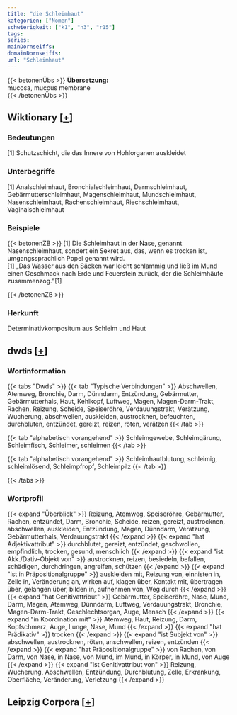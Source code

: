 ```yaml
---
title: "die Schleimhaut"
kategorien: ["Nomen"]
schwierigkeit: ["k1", "h3", "r15"]
tags:
series:
mainDornseiffs:
domainDornseiffs:
url: "Schleimhaut"
---
```


{{< betonenÜbs >}}
**Übersetzung:**  
mucosa, mucous membrane  
{{< /betonenÜbs >}}

## Wiktionary [[+](https://de.wiktionary.org/wiki/Schleimhaut)]

### Bedeutungen
[1] Schutzschicht, die das Innere von Hohlorganen auskleidet  

### Unterbegriffe
[1] Analschleimhaut, Bronchialschleimhaut, Darmschleimhaut, Gebärmutterschleimhaut, Magenschleimhaut, Mundschleimhaut, Nasenschleimhaut, Rachenschleimhaut, Riechschleimhaut, Vaginalschleimhaut  

### Beispiele
{{< betonenZB >}}
[1] Die Schleimhaut in der Nase, genannt Nasenschleimhaut, sondert ein Sekret aus, das, wenn es trocken ist, umgangssprachlich Popel genannt wird.  
[1] „Das Wasser aus den Säcken war leicht schlammig und ließ im Mund einen Geschmack nach Erde und Feuerstein zurück, der die Schleimhäute zusammenzog.“[1]  

{{< /betonenZB >}}
### Herkunft
Determinativkompositum aus Schleim und Haut  



## dwds [[+](https://www.dwds.de/wb/Schleimhaut)]

### Wortinformation
{{< tabs "Dwds" >}}
{{< tab "Typische Verbindungen" >}}
Abschwellen, Atemweg, Bronchie, Darm, Dünndarm, Entzündung, Gebärmutter, Gebärmutterhals, Haut, Kehlkopf, Luftweg, Magen, Magen-Darm-Trakt, Rachen, Reizung, Scheide, Speiseröhre, Verdauungstrakt, Verätzung, Wucherung, abschwellen, auskleiden, austrocknen, befeuchten, durchbluten, entzündet, gereizt, reizen, röten, verätzen
{{< /tab >}}

{{< tab "alphabetisch vorangehend" >}}
Schleimgewebe, Schleimgärung, Schleimfisch, Schleimer, schleimen
{{< /tab >}}

{{< tab "alphabetisch vorangehend" >}}
Schleimhautblutung, schleimig, schleimlösend, Schleimpfropf, Schleimpilz
{{< /tab >}}

{{< /tabs >}}

### Wortprofil
{{< expand "Überblick" >}} Reizung, Atemweg, Speiseröhre, Gebärmutter, Rachen, entzündet, Darm, Bronchie, Scheide, reizen, gereizt, austrocknen, abschwellen, auskleiden, Entzündung, Magen, Dünndarm, Verätzung, Gebärmutterhals, Verdauungstrakt {{< /expand >}}
{{< expand "hat Adjektivattribut" >}} durchblutet, gereizt, entzündet, geschwollen, empfindlich, trocken, gesund, menschlich {{< /expand >}}
{{< expand "ist Akk./Dativ-Objekt von" >}} austrocknen, reizen, besiedeln, befallen, schädigen, durchdringen, angreifen, schützen {{< /expand >}}
{{< expand "ist in Präpositionalgruppe" >}} auskleiden mit, Reizung von, einnisten in, Zelle in, Veränderung an, wirken auf, klagen über, Kontakt mit, übertragen über, gelangen über, bilden in, aufnehmen von, Weg durch {{< /expand >}}
{{< expand "hat Genitivattribut" >}} Gebärmutter, Speiseröhre, Nase, Mund, Darm, Magen, Atemweg, Dünndarm, Luftweg, Verdauungstrakt, Bronchie, Magen-Darm-Trakt, Geschlechtsorgan, Auge, Mensch {{< /expand >}}
{{< expand "in Koordination mit" >}} Atemweg, Haut, Reizung, Darm, Kopfschmerz, Auge, Lunge, Nase, Mund {{< /expand >}}
{{< expand "hat Prädikativ" >}} trocken {{< /expand >}}
{{< expand "ist Subjekt von" >}} abschwellen, austrocknen, röten, anschwellen, reizen, entzünden {{< /expand >}}
{{< expand "hat Präpositionalgruppe" >}} von Rachen, von Darm, von Nase, in Nase, von Mund, im Mund, in Körper, in Mund, von Auge {{< /expand >}}
{{< expand "ist Genitivattribut von" >}} Reizung, Wucherung, Abschwellen, Entzündung, Durchblutung, Zelle, Erkrankung, Oberfläche, Veränderung, Verletzung {{< /expand >}}

## Leipzig Corpora [[+](https://corpora.uni-leipzig.de/en/res?word=Schleimhaut&corpusId=deu_newscrawl-public_2018)]


